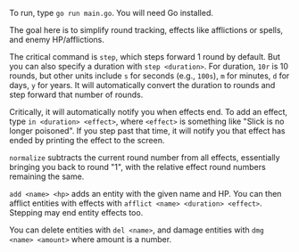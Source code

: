 To run, type `go run main.go`. You will need Go installed.

The goal here is to simplify round tracking, effects like afflictions or spells,
and enemy HP/afflictions.

The critical command is `step`, which steps forward 1 round by default. But you
can also specify a duration with `step <duration>`. For duration, `10r` is 10
rounds, but other units include `s` for seconds (e.g., `100s`), `m` for minutes, `d` for days,
`y` for years. It will automatically convert the duration to rounds and step
forward that number of rounds.

Critically, it will automatically notify you when effects end. To add an effect,
type `in <duration> <effect>`, where `<effect>` is something like "Slick is no longer
poisoned". If you step past that time, it will notify you that effect has ended
by printing the effect to the screen.

`normalize` subtracts the current round number from all effects, essentially
bringing you back to round "1", with the relative effect round numbers remaining
the same.

`add <name> <hp>` adds an entity with the given name and HP. You can then
afflict entities with effects with `afflict <name> <duration> <effect>`.
Stepping may end entity effects too.

You can delete entities with `del <name>`, and damage entities with `dmg <name>
<amount>` where amount is a number.

